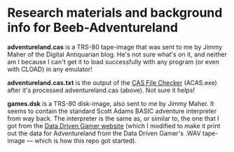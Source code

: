 # Research materials and background info for Beeb-Adventureland

**adventureland.cas** is a TRS-80 tape-image that was sent to me by Jimmy Maher of the Digital Antiquarian blog. He's not sure what's on it, and neither am I because I can't get it to load successfully with any program (or even with CLOAD) in any emulator!

**adventureland.cas.txt** is the output of the [CAS File Checker](http://www.trs-80.com/wordpress/conversion-tape-utilities/) (ACAS.exe) after it's processed adventureland.cas (above). Not sure it helps!

**games.dsk** is a TRS-80 disk-image, also sent to me by Jimmy Maher. It seems to contain the standard Scott Adams BASIC adventure interpreter from way back. The interpreter is the same as, or similar to, the one that I got from the [Data Driven Gamer website](http://datadrivengamer.blogspot.com/2018/11/adventureland-introduction-to-trs-80.html) (which I modified to make it print out the data for Adventureland from the Data Driven Gamer's .WAV tape-image — which is how this repo got started).
